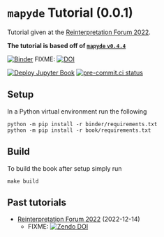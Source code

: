 # `mapyde` Tutorial (0.0.1)

Tutorial given at the [Reinterpretation Forum 2022](https://indico.cern.ch/event/1197680/).

**The tutorial is based off of [`mapyde` `v0.4.4`](https://pypi.org/project/mapyde/0.4.4/)**

[![Binder](https://mybinder.org/badge_logo.svg)](https://mybinder.org/v2/gh/scipp-atlas/mapyde-tutorial-rif2022/main?urlpath=lab)
FIXME: [![DOI](https://zenodo.org/badge/DOI/10.5281/zenodo.4670321.svg)](https://doi.org/10.5281/zenodo.4670321)

[![Deploy Jupyter Book](https://github.com/scipp-atlas/mapyde-tutorial-rif2022/workflows/Deploy%20Jupyter%20Book/badge.svg?branch=main)](https://scipp-atlas.github.io/mapyde-tutorial-rif2022/)
[![pre-commit.ci status](https://results.pre-commit.ci/badge/github/scipp-atlas/mapyde-tutorial-rif2022/main.svg)](https://results.pre-commit.ci/latest/github/scipp-atlas/mapyde-tutorial-rif2022/main)

## Setup

In a Python virtual environment run the following

```
python -m pip install -r binder/requirements.txt
python -m pip install -r book/requirements.txt
```

## Build

To build the book after setup simply run

```
make build
```

## Past tutorials

* [Reinterpretation Forum 2022](https://indico.cern.ch/event/1197680/) (2022-12-14)
   - FIXME: [![Zendo DOI](https://zenodo.org/badge/DOI/10.5281/zenodo.4670322.svg)](https://doi.org/10.5281/zenodo.4670322)
